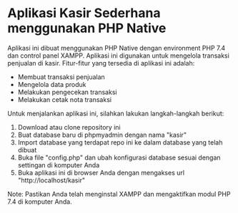 ﻿# Aplikasi Kasir Sederhana menggunakan PHP Native

Aplikasi ini dibuat menggunakan PHP Native dengan environment PHP 7.4 dan control panel XAMPP. Aplikasi ini digunakan untuk mengelola transaksi penjualan di kasir. Fitur-fitur yang tersedia di aplikasi ini adalah:

* Membuat transaksi penjualan
* Mengelola data produk
* Melakukan pengecekan transaksi
* Melakukan cetak nota transaksi

Untuk menjalankan aplikasi ini, silahkan lakukan langkah-langkah berikut:

1. Download atau clone repository ini
2. Buat database baru di phpmyadmin dengan nama "kasir"
3. Import database yang terdapat repo ini ke dalam database yang telah dibuat
4. Buka file "config.php" dan ubah konfigurasi database sesuai dengan settingan di komputer Anda
5. Buka aplikasi ini di browser Anda dengan mengakses url "http://localhost/kasir"

Note: Pastikan Anda telah menginstal XAMPP dan mengaktifkan modul PHP 7.4 di komputer Anda.

